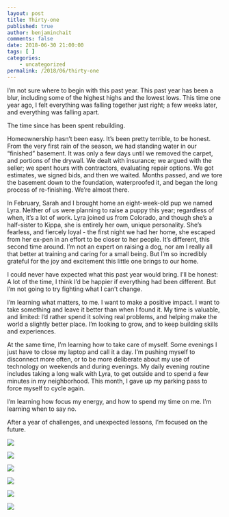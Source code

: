 ```yaml
---
layout: post
title: Thirty-one
published: true
author: benjaminchait
comments: false
date: 2018-06-30 21:00:00
tags: [ ]
categories:
    - uncategorized
permalink: /2018/06/thirty-one
---
```

I’m not sure where to begin with this past year. This past year has been a blur, including some of the highest highs and the lowest lows. This time one year ago, I felt everything was falling together just right; a few weeks later, and everything was falling apart.

The time since has been spent rebuilding.

Homeownership hasn’t been easy. It’s been pretty terrible, to be honest. From the very first rain of the season, we had standing water in our “finished” basement. It was only a few days until we removed the carpet, and portions of the drywall. We dealt with insurance; we argued with the seller; we spent hours with contractors, evaluating repair options. We got estimates, we signed bids, and then we waited. Months passed, and we tore the basement down to the foundation, waterproofed it, and began the long process of re-finishing. We’re almost there.

In February, Sarah and I brought home an eight-week-old pup we named Lyra. Neither of us were planning to raise a puppy this year; regardless of when, it’s a lot of work. Lyra joined us from Colorado, and though she’s a half-sister to Kippa, she is entirely her own, unique personality. She’s fearless, and fiercely loyal - the first night we had her home, she escaped from her ex-pen in an effort to be closer to her people. It’s different, this second time around. I’m not an expert on raising a dog, nor am I really all that better at training and caring for a small being. But I’m so incredibly grateful for the joy and excitement this little one brings to our home.

I could never have expected what this past year would bring. I’ll be honest: A lot of the time, I think I’d be happier if everything had been different. But I’m not going to try fighting what I can’t change.

I’m learning what matters, to me. I want to make a positive impact. I want to take something and leave it better than when I found it. My time is valuable, and limited: I’d rather spend it solving real problems, and helping make the world a slightly better place. I’m looking to grow, and to keep building skills and experiences.

At the same time, I’m learning how to take care of myself. Some evenings I just have to close my laptop and call it a day. I’m pushing myself to disconnect more often, or to be more deliberate about my use of technology on weekends and during evenings. My daily evening routine includes taking a long walk with Lyra, to get outside and to spend a few minutes in my neighborhood. This month, I gave up my parking pass to force myself to cycle again.

I’m learning how focus my energy, and how to spend my time on me. I’m learning when to say no.

After a year of challenges, and unexpected lessons, I’m focused on the future.

![][1]

![][2]

![][3]

![][4]

![][5]

![][6]

 [1]: /wp-content/uploads/2018/07/IMG_0814.jpg
 [2]: /wp-content/uploads/2018/07/016BA0D7-4AA1-4B89-9AF6-3C5D375A2E0E.jpg
 [3]: /wp-content/uploads/2018/07/369D5EB8-0306-4C4E-A8D6-A682CA6C2866.jpg
 [4]: /wp-content/uploads/2018/07/2C27F380-96E4-40C4-91CF-6F4A11E3B7A3.jpg
 [5]: /wp-content/uploads/2018/07/CE83A09C-04B3-4853-9809-AE9C9006F4A3.jpg
 [6]: /wp-content/uploads/2018/07/3311FD05-13A8-48AD-88AE-C87B5E58F4F9.jpg
